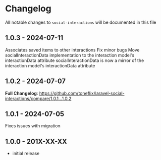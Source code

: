 # Changelog

All notable changes to `social-interactions` will be documented in this file

## 1.0.3 - 2024-07-11

Associates saved items to other interactions
Fix minor bugs
Move socialInteractionData implementation to the interaction model's interactionData attribute
socialInteractionData is now a mirror of the interaction model's interactionData attribute

## 1.0.2 - 2024-07-07

**Full Changelog**: https://github.com/toneflix/laravel-social-interactions/compare/1.0.1...1.0.2

## 1.0.1 - 2024-07-05

Fixes issues with migration

## 1.0.0 - 201X-XX-XX

- initial release
